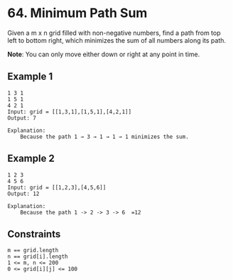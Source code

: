 # 64. Minimum Path Sum

Given a m x n grid filled with non-negative numbers, find a path from top left to bottom right, which minimizes the sum of all numbers along its path.

**Note**: You can only move either down or right at any point in time.

## Example 1

    1 3 1
    1 5 1
    4 2 1
    Input: grid = [[1,3,1],[1,5,1],[4,2,1]]
    Output: 7

    Explanation:
        Because the path 1 → 3 → 1 → 1 → 1 minimizes the sum.

## Example 2

    1 2 3 
    4 5 6
    Input: grid = [[1,2,3],[4,5,6]]
    Output: 12
    
    Explanation: 
        Because the path 1 -> 2 -> 3 -> 6  =12

## Constraints

    m == grid.length
    n == grid[i].length
    1 <= m, n <= 200
    0 <= grid[i][j] <= 100

